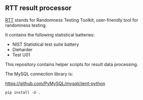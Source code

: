 ## RTT result processor

[RTT](https://rtt.ics.muni.cz/) stands for Randomness Testing Toolkit, user-friendly tool for randomness testing. 

It contains the following statistical batteries:
 - NIST Statistical test suite battery
 - Dieharder
 - Test U01
 
This repository contains helper scripts for result data processing.

The MySQL connection library is: 

https://github.com/PyMySQL/mysqlclient-python

```
pip install -U .
```




